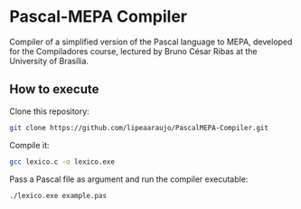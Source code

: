 # Pascal-MEPA Compiler

Compiler of a simplified version of the Pascal language to MEPA, developed for the Compiladores course, lectured by Bruno César Ribas at the University of Brasília.

## How to execute

Clone this repository:
```bash
git clone https://github.com/lipeaaraujo/PascalMEPA-Compiler.git
```

Compile it:

```bash
gcc lexico.c -o lexico.exe
```
Pass a Pascal file as argument and run the compiler executable:
```bash
./lexico.exe example.pas
```